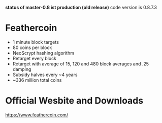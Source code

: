 
**status of master-0.8 ist production (old release)**
code version is 0.8.7.3

Feathercoin
===========

 - 1 minute block targets
 - 80 coins per block
 - NeoScrypt hashing algorithm
 - Retarget every block
 - Retarget with average of 15, 120 and 480 block averages and .25 damping
 - Subsidy halves every ~4 years
 - ~336 million total coins
 
Official Wesbite and Downloads
==============================

https://www.feathercoin.com/
